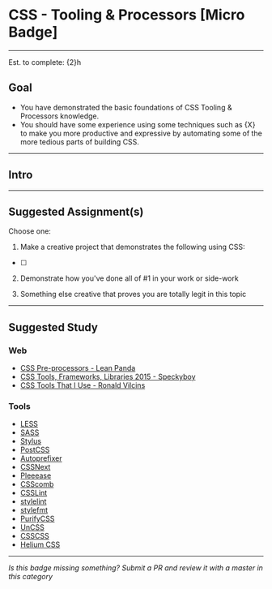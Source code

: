 # CSS - Tooling & Processors [Micro Badge]

-----

Est. to complete: {2}h

## Goal
- You have demonstrated the basic foundations of CSS Tooling & Processors knowledge.
- You should have some experience using some techniques such as {X} to make you more productive and expressive by automating some of the more tedious parts of building CSS.


-----

## Intro

> 


-----


## Suggested Assignment(s)

Choose one:

1) Make a creative project that demonstrates the following using CSS:
- [ ]

2) Demonstrate how you've done all of #1 in your work or side-work

3) Something else creative that proves you are totally legit in this topic


-----


## Suggested Study

### Web

- [CSS Pre-processors - Lean Panda](http://www.leanpanda.com/blog/2015/07/20/css-preprocessors/)
- [CSS Tools, Frameworks, Libraries 2015 - Speckyboy](https://speckyboy.com/2015/12/06/css-tools-frameworks-libraries-2015/)
- [CSS Tools That I Use - Ronald Vilcins](https://medium.com/@vilcins/css-tools-that-i-use-67cb8bfa2e2d#.3yge5m571)

### Tools

- [LESS](http://lesscss.org/)
- [SASS](http://sass-lang.com/)
- [Stylus](http://stylus-lang.com/)
- [PostCSS](http://postcss.org/)
- [Autoprefixer](https://github.com/postcss/autoprefixer)
- [CSSNext](https://github.com/MoOx/postcss-cssnext)
- [Pleeease](http://www.sitepoint.com/css-post-processing-pleeease/)
- [CSScomb](http://csscomb.com/)
- [CSSLint](https://github.com/CSSLint/csslint)
- [stylelint](http://stylelint.io/)
- [stylefmt](https://github.com/morishitter/stylefmt)
- [PurifyCSS](https://github.com/purifycss/purifycss)
- [UnCSS](https://github.com/giakki/uncss)
- [CSSCSS](http://zmoazeni.github.io/csscss/)
- [Helium CSS](https://github.com/geuis/helium-css)

-----

  *Is this badge missing something? Submit a PR and review it with a master in this category*
